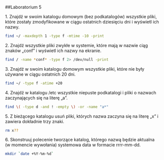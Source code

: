 ##Laboratorium 5

1\. Znajdź w swoim katalogu domowym (bez podkatalogów) wszystkie pliki, które zostały zmodyfikowane w ciągu ostatnich dziesięciu dni i wyświetl ich nazwy.

```sh
find ~/ -maxdepth 1 -type f -mtime -10 -print
```

2\. Znajdź wszystkie pliki zwykłe w systemie, które mają w nazwie ciąg znaków „conf” i wyświetl ich nazwy na ekranie.

```sh
find / -name *conf* -type f 2> /dev/null -print
```

3\. Znajdź w swoim katalogu domowym wszystkie pliki, które nie były używane w ciągu ostatnich 20 dni.

```sh
find ~/ -type f -atime +20
```

4\. Znajdź w katalogu /etc wszystkie niepuste podkatalogi i pliki o nazwach zaczynających się na literę „a”.

```sh
find \( -type d -and ! -empty \) -or -name "a*"
```

5\. Z bieżącego katalogu usuń pliki, których nazwa zaczyna się na literę „x” i zawiera dokładnie trzy znaki.

```sh
rm x??
```
6\. Skonstruuj polecenie tworzące katalog, którego nazwą będzie aktualna (w momencie wywołania) systemowa data w formacie rrrr-mm-dd.

```sh
mkdir `date +%Y-%m-%d`
```
